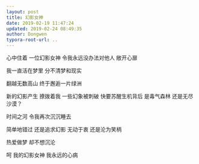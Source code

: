 ```yaml
---
layout: post
title: 幻影女神
date: 2019-02-19 11:47:24
updated: 2019-02-24 08:49:35
author: Dongwen
typora-root-url: ..
---
```




心中住着
一位幻影女神
令我永远没办法对他人
敞开心扉

我一直活在梦里
分不清梦和现实

翻越无数高山
终于邂逅一片绿洲

新的幻影产生
撩拨着我
一些幻象被刺破
快要苏醒生机背后
是毒气森林
还是无尽沙漠？

时间之河
令我再次沉沉睡去

简单地错过
还是追求幻影
无动于衷
还是沦为笑柄

热爱做梦
却不想沉沦

呵
我的幻影女神
我永远的心病
